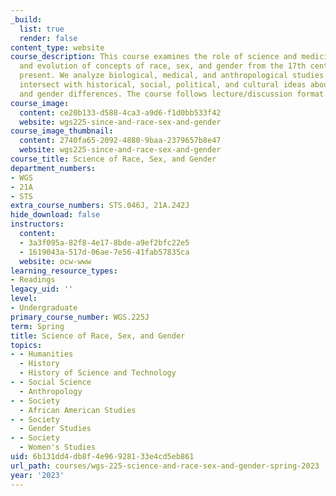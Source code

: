 ```yaml
---
_build:
  list: true
  render: false
content_type: website
course_description: This course examines the role of science and medicine in the origins
  and evolution of concepts of race, sex, and gender from the 17th century to the
  present. We analyze biological, medical, and anthropological studies and how they
  intersect with historical, social, political, and cultural ideas about racial, sexual,
  and gender differences. The course follows lecture/discussion format.
course_image:
  content: ce20b133-d588-4ca3-a9d6-f1d0bb533f42
  website: wgs225-since-and-race-sex-and-gender
course_image_thumbnail:
  content: 2740fa65-2092-4880-9baa-2379657b8e47
  website: wgs225-since-and-race-sex-and-gender
course_title: Science of Race, Sex, and Gender
department_numbers:
- WGS
- 21A
- STS
extra_course_numbers: STS.046J, 21A.242J
hide_download: false
instructors:
  content:
  - 3a3f095a-82f8-4e17-8bde-a9ef2bfc22e5
  - 1619043a-517d-06ae-7e56-41fab57835ca
  website: ocw-www
learning_resource_types:
- Readings
legacy_uid: ''
level:
- Undergraduate
primary_course_number: WGS.225J
term: Spring
title: Science of Race, Sex, and Gender
topics:
- - Humanities
  - History
  - History of Science and Technology
- - Social Science
  - Anthropology
- - Society
  - African American Studies
- - Society
  - Gender Studies
- - Society
  - Women's Studies
uid: 6b131dd4-db8f-4e96-9281-33e4cd5eb861
url_path: courses/wgs-225-science-and-race-sex-and-gender-spring-2023
year: '2023'
---
```

